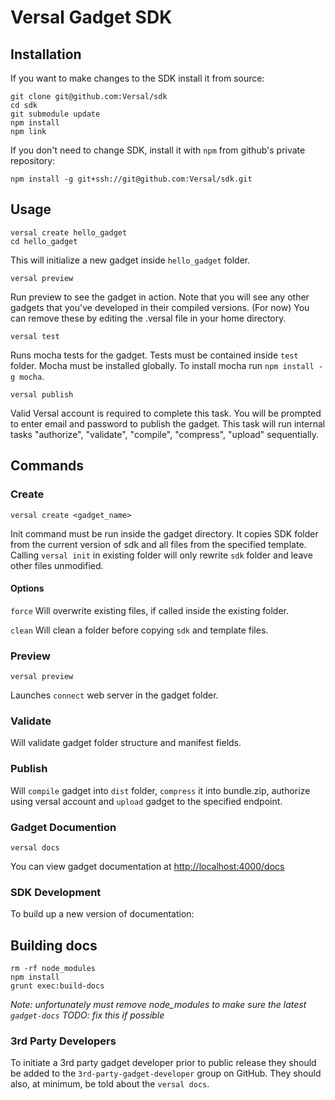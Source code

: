 Versal Gadget SDK
===================

Installation
-------------------

If you want to make changes to the SDK install it from source:
```
git clone git@github.com:Versal/sdk
cd sdk
git submodule update
npm install
npm link
```

If you don't need to change SDK, install it with `npm` from github's private repository:
```
npm install -g git+ssh://git@github.com:Versal/sdk.git
```


Usage
------------------

```
versal create hello_gadget
cd hello_gadget
```

This will initialize a new gadget inside `hello_gadget` folder.

```
versal preview
```

Run preview to see the gadget in action. Note that you will see any other gadgets that you've developed in their compiled versions. (For now) You can remove these by editing the .versal file in your home directory.

```
versal test
```

Runs mocha tests for the gadget. Tests must be contained inside `test` folder. Mocha must be installed globally. To install mocha run `npm install -g mocha`.

```
versal publish
```

Valid Versal account is required to complete this task. You will be prompted to enter email and password to publish the gadget. This task will run internal tasks "authorize", "validate", "compile", "compress", "upload" sequentially.

Commands
--------------------

### Create
```
versal create <gadget_name>
```

Init command must be run inside the gadget directory. It copies SDK folder from the current version of sdk and all files from the specified template. Calling `versal init` in existing folder will only rewrite `sdk` folder and leave other files unmodified.

#### Options

`force`
Will overwrite existing files, if called inside the existing folder.

`clean`
Will clean a folder before copying `sdk` and template files.

### Preview
```
versal preview
```

Launches `connect` web server in the gadget folder.

### Validate

Will validate gadget folder structure and manifest fields.

### Publish

Will `compile` gadget into `dist` folder, `compress` it into bundle.zip, authorize using versal account and `upload` gadget to the specified endpoint.

### Gadget Documention

```
versal docs
```

You can view gadget documentation at [http://localhost:4000/docs](http://localhost:4000/docs)

### SDK Development

To build up a new version of documentation:

Building docs
-------------

    rm -rf node_modules
    npm install
    grunt exec:build-docs

*Note: unfortunately must remove node_modules to make sure the latest `gadget-docs`*
*TODO: fix this if possible*

### 3rd Party Developers

To initiate a 3rd party gadget developer prior to public release they should be added to the `3rd-party-gadget-developer` group on GitHub. They should also, at minimum, be told about the `versal docs`.
